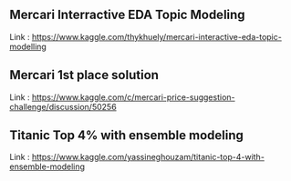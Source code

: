 ## Mercari Interractive EDA Topic Modeling
Link : https://www.kaggle.com/thykhuely/mercari-interactive-eda-topic-modelling
  
## Mercari 1st place solution
Link : https://www.kaggle.com/c/mercari-price-suggestion-challenge/discussion/50256
  
## Titanic Top 4% with ensemble modeling
Link : https://www.kaggle.com/yassineghouzam/titanic-top-4-with-ensemble-modeling